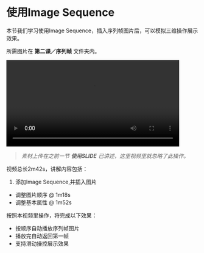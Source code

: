 # 使用Image Sequence

本节我们学习使用Image Sequence，插入序列帧图片后，可以模拟三维操作展示效果。

所需图片在 **第二课／序列帧** 文件夹内。

<video width="90%" controls><source src="http://qn.media.epub360.com/materials/video/ddded9bdf2608700c92d681eb1d66aac.mp4?avthumb/ipad_low" type="video/mp4"></video>

> _素材上传在之前一节 **使用SLIDE** 已讲述，这里视频里就忽略了此操作。_


视频总长2m42s，讲解内容包括：

1. 添加Image Sequence,并插入图片
- 调整图片顺序 @ 1m18s
- 调整基本属性 @ 1m52s


按照本视频里操作，将完成以下效果：

- 按顺序自动播放序列帧图片
- 播放完自动返回第一帧
- 支持滑动操控展示效果
